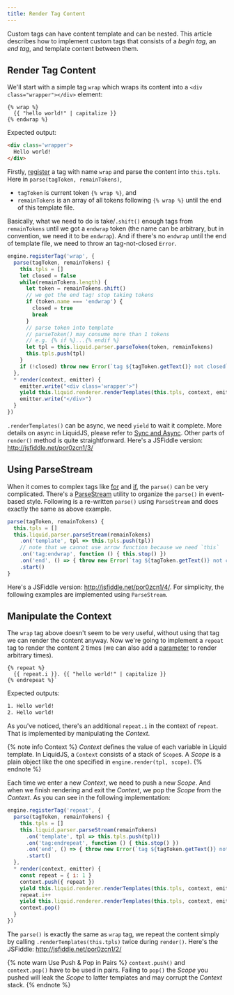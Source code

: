 ```yaml
---
title: Render Tag Content
---
```


Custom tags can have content template and can be nested. This article describes how to implement custom tags that consists of a *begin tag*, an *end tag*, and template content between them.

## Render Tag Content

We'll start with a simple tag `wrap` which wraps its content into a `<div class="wrapper"></div>` element:

```liquid
{% wrap %}
  {{ "hello world!" | capitalize }}
{% endwrap %}
```

Expected output:

```html
<div class='wrapper'>
  Hello world!
</div>
```

Firstly, [register][register-tags] a tag with name `wrap` and parse the content into `this.tpls`. Here in `parse(tagToken, remainTokens)`,

- `tagToken` is current token `{% wrap %}`, and
- `remainTokens` is an array of all tokens following `{% wrap %}` until the end of this template file.

Basically, what we need to do is take/`.shift()` enough tags from `remainTokens` until we got a `endwrap` token (the name can be arbitrary, but in convention, we need it to be `endwrap`). And if there's no `endwrap` until the end of template file, we need to throw an tag-not-closed `Error`.

```javascript
engine.registerTag('wrap', {
  parse(tagToken, remainTokens) {
    this.tpls = []
    let closed = false
    while(remainTokens.length) {
      let token = remainTokens.shift()
      // we got the end tag! stop taking tokens
      if (token.name === 'endwrap') {
        closed = true
        break
      }
      // parse token into template
      // parseToken() may consume more than 1 tokens
      // e.g. {% if %}...{% endif %}
      let tpl = this.liquid.parser.parseToken(token, remainTokens)
      this.tpls.push(tpl)
    }
    if (!closed) throw new Error(`tag ${tagToken.getText()} not closed`)
  },
  * render(context, emitter) {
    emitter.write("<div class='wrapper'>")
    yield this.liquid.renderer.renderTemplates(this.tpls, context, emitter)
    emitter.write("</div>")
  }
})
```

`.renderTemplates()` can be async, we need `yield` to wait it complete. More details on async in LiquidJS, please refer to [Sync and Async][async]. Other parts of `render()` method is quite straightforward. Here's a JSFiddle version: <http://jsfiddle.net/por0zcn1/3/>

## Using ParseStream

When it comes to complex tags like [for][for] and [if][if], the `parse()` can be very complicated. There's a [ParseStream][ParseStream] utility to organize the `parse()` in event-based style. Following is a re-written `parse()` using `ParseStream` and does exactly the same as above example.

```javascript
parse(tagToken, remainTokens) {
  this.tpls = []
  this.liquid.parser.parseStream(remainTokens)
    .on('template', tpl => this.tpls.push(tpl))
    // note that we cannot use arrow function because we need `this`
    .on('tag:endwrap', function () { this.stop() })
    .on('end', () => { throw new Error(`tag ${tagToken.getText()} not closed`) })
    .start()
}
```

Here's a JSFiddle version: <http://jsfiddle.net/por0zcn1/4/>. For simplicity, the following examples are implemented using `ParseStream`.

## Manipulate the Context

The `wrap` tag above doesn't seem to be very useful, without using that tag we can render the content anyway. Now we're going to implement a `repeat` tag to render the content 2 times (we can also add a [parameter][parameter] to render arbitrary times).

```liquid
{% repeat %}
  {{ repeat.i }}. {{ "hello world!" | capitalize }}
{% endrepeat %}`
```

Expected outputs:

```html
1. Hello world!
2. Hello world!
```

As you've noticed, there's an additional `repeat.i` in the context of `repeat`. That is implemented by manipulating the *Context*.

{% note info Context %}
<em>Context</em> defines the value of each variable in Liquid template. In LiquidJS, a `Context` consists of a stack of `Scope`s. A *Scope* is a plain object like the one specified in `engine.render(tpl, scope)`.
{% endnote %}

Each time we enter a new *Context*, we need to push a new *Scope*. And when we finish rendering and exit the *Context*, we pop the *Scope* from the *Context*. As you can see in the following implementation:

```javascript
engine.registerTag('repeat', {
  parse(tagToken, remainTokens) {
    this.tpls = []
    this.liquid.parser.parseStream(remainTokens)
      .on('template', tpl => this.tpls.push(tpl))
      .on('tag:endrepeat', function () { this.stop() })
      .on('end', () => { throw new Error(`tag ${tagToken.getText()} not closed`) })
      .start()
  },
  * render(context, emitter) {
    const repeat = { i: 1 }
    context.push({ repeat })
    yield this.liquid.renderer.renderTemplates(this.tpls, context, emitter)
    repeat.i++
    yield this.liquid.renderer.renderTemplates(this.tpls, context, emitter)
    context.pop()
  }
})
```

The `parse()` is exactly the same as `wrap` tag, we repeat the content simply by calling `.renderTemplates(this.tpls)` twice during `render()`. Here's the JSFiddle: <http://jsfiddle.net/por0zcn1/2/>

{% note warn Use Push & Pop in Pairs %}
`context.push()` and `context.pop()` have to be used in pairs. Failing to `pop()` the *Scope* you pushed will leak the *Scope* to latter templates and may corrupt the *Context* stack.
{% endnote %}

[register-tags]: ./register-filters-tags.html
[async]: ./sync-and-async.html
[for]: ../tags/for.html
[if]: ../tags/if.html
[ParseStream]: ../api/classes/parser_parse_stream_.parsestream.html
[parameter]: ./parse-parameters.html
